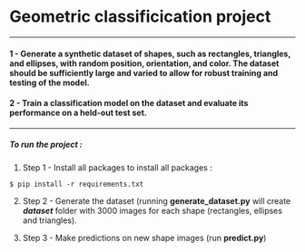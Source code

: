 # Geometric classificication project
--- 

#### 1 - Generate a synthetic dataset of shapes, such as rectangles, triangles, and ellipses, with random position, orientation, and color. The dataset should be sufficiently large and varied to allow for robust training and testing of the model.

#### 2 - Train a classification model on the dataset and evaluate its performance on a held-out test set.

---
##### To run the project : 

1. Step 1 - Install all packages
to install all packages :
```
$ pip install -r requirements.txt
```
2. Step 2 - Generate the dataset (running **generate_dataset.py** will create **_dataset_** folder with 3000 images for each shape (rectangles, ellipses and triangles).

3. Step 3 - Make predictions on new shape images (run **predict.py**)


